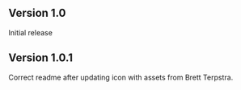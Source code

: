 ## Version 1.0

Initial release

## Version 1.0.1

Correct readme after updating icon with assets from Brett Terpstra.